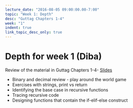 ```yaml
---
lecture_date: "2016-08-05 09:00:00.00-7:00"
topic: "Week 1: Depth"
desc: "Guttag Chapters 1-4"
week: "1"
indent: true
link_topic_desc_only: true
---
```



# Depth for week 1 (Diba)

Review of the material in Guttag Chapters 1-4- [Slides](https://drive.google.com/file/d/0B__7284Jee0fY0ZVMDJOUlF3RXM/view?usp=sharing)
 
 * Binary and decimal review - play around the world game
 * Exercises with strings, print vs return
 * Identifying the base case in recursive functions
 * Tracing recursive code
 * Designing functions that contain the if-elif-else construct

